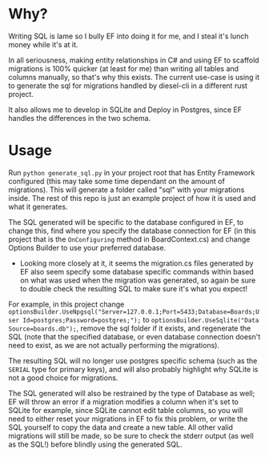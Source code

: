 # Why?
Writing SQL is lame so I bully EF into doing it for me, and I steal it's lunch money while it's at it.

In all seriousness, making entity relationships in C# and using EF to scaffold migrations is 100% quicker (at least for me) than writing all tables and columns manually, so that's why this exists. The current use-case is using it to generate the sql for migrations handled by diesel-cli in a different rust project.

It also allows me to develop in SQLite and Deploy in Postgres, since EF handles the differences in the two schema.

# Usage
Run `python generate_sql.py` in your project root that has Entity Framework configured (this may take some time dependant on the amount of migrations). This will generate a folder called "sql" with your migrations inside. The rest of this repo is just an example project of how it is used and what it generates.

The SQL generated will be specific to the database configured in EF, to change this, find where you specify the database connection for EF (in this project that is the `OnConfiguring` method in BoardContext.cs) and change Options Builder to use your preferred database.

* Looking more closely at it, it seems the migration.cs files generated by EF also seem specify some database specific commands within based on what was used when the migration was generated, so again be sure to double check the resulting SQL to make sure it's what you expect!

For example, in this project change `optionsBuilder.UseNpgsql("Server=127.0.0.1;Port=5433;Database=Boards;User Id=postgres;Password=postgres;");` to `optionsBuilder.UseSqlite("Data Source=boards.db");`, remove the sql folder if it exists, and regenerate the SQL (note that the specified database, or even database connection doesn't need to exist, as we are not actually performing the migrations). 

The resulting SQL will no longer use postgres specific schema (such as the `SERIAL` type for primary keys), and will also probably highlight why SQLite is not a good choice for migrations.

The SQL generated will also be restrained by the type of Database as well; EF will throw an error if a migration modifies a column when it's set to SQLite for example, since SQLite cannot edit table columns, so you will need to either reset your migrations in EF to fix this problem, or write the SQL yourself to copy the data and create a new table. All other valid migrations will still be made, so be sure to check the stderr output (as well as the SQL!) before blindly using the generated SQL. 